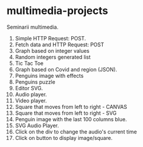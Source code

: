 # multimedia-projects
Seminarii multimedia.

1. Simple HTTP Request: POST.
2. Fetch data and HTTP Request: POST 
3. Graph based on integer values
4. Random integers generated list
5. Tic Tac Toe
6. Graph based on Covid and region (JSON).
7. Penguins image with effects
8. Penguins puzzle
9. Editor SVG.
10. Audio player.
11. Video player.
12. Square that moves from left to right - CANVAS
13. Square that moves from left to right - SVG
14. Penguin image with the last 100 columns blue.
15. SVG Audio Player.
16. Click on the div to change the audio's current time
17. Click on button to display image/square.